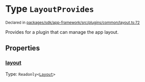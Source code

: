 # Type `LayoutProvides`
<sub>Declared in [packages/sdk/app-framework/src/plugins/common/layout.ts:72](https://github.com/dxos/dxos/blob/175437b91/packages/sdk/app-framework/src/plugins/common/layout.ts#L72)</sub>


Provides for a plugin that can manage the app layout.

## Properties
### [layout](https://github.com/dxos/dxos/blob/175437b91/packages/sdk/app-framework/src/plugins/common/layout.ts#L73)
Type: <code>Readonly&lt;[Layout](/api/@dxos/app-framework/types/Layout)&gt;</code>





